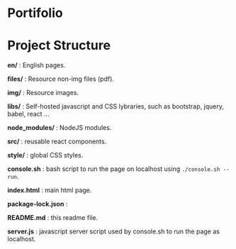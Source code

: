 # Portifolio



# Project Structure

**en/** : English pages.

**files/** : Resource non-img files (pdf).

**img/** : Resource images.

**libs/** : Self-hosted javascript and CSS lybraries, such as bootstrap, jquery, babel, react ...

**node_modules/** : NodeJS modules.

**src/** : reusable react components.

**style/** : global CSS styles. 

**console.sh** : bash script to run the page on localhost using `./console.sh --run`.

**index.html** : main html page.

**package-lock.json** : 

**README.md** : this readme file.

**server.js** : javascript server script used by console.sh to run the page as localhost.


